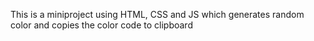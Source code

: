 This is a miniproject using HTML, CSS and JS which generates random color and copies the color code to clipboard
